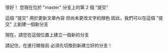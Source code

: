 很好！
您現在位於 "master" 分支上的第 2 個 "提交"

這個 "提交" 用於更新文章內容
但尚未更改文字的顏色
因此，我們可以在這個 "提交" 上創建一個新分支

現在，請您在這個位置上建立一個新的分支

請記住，在進行開發前
必須先切換到新建立好的分支！
